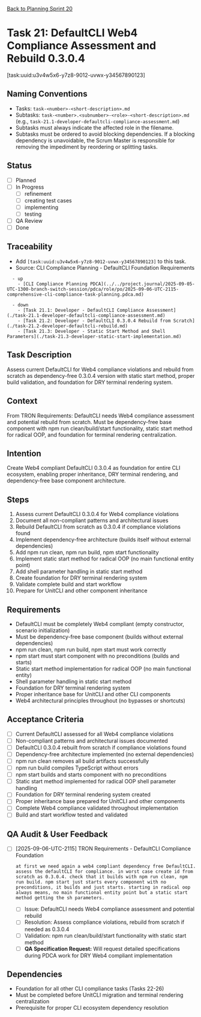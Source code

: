 [Back to Planning Sprint 20](./planning.md)

# Task 21: DefaultCLI Web4 Compliance Assessment and Rebuild 0.3.0.4
[task:uuid:u3v4w5x6-y7z8-9012-uvwx-y34567890123]

## Naming Conventions
- Tasks: `task-<number>-<short-description>.md`
- Subtasks: `task-<number>.<subnumber>-<role>-<short-description>.md` (e.g., `task-21.1-developer-defaultcli-compliance-assessment.md`)
- Subtasks must always indicate the affected role in the filename.
- Subtasks must be ordered to avoid blocking dependencies. If a blocking dependency is unavoidable, the Scrum Master is responsible for removing the impediment by reordering or splitting tasks.

## Status
- [ ] Planned
- [ ] In Progress
  - [ ] refinement
  - [ ] creating test cases
  - [ ] implementing
  - [ ] testing
- [ ] QA Review
- [ ] Done

## Traceability
- Add `[task:uuid:u3v4w5x6-y7z8-9012-uvwx-y34567890123]` to this task.
- Source: CLI Compliance Planning - DefaultCLI Foundation Requirements
```
  - up
    - [CLI Compliance Planning PDCA](../../project.journal/2025-09-05-UTC-1300-branch-switch-session/pdca/role/po/2025-09-06-UTC-2115-comprehensive-cli-compliance-task-planning.pdca.md)
```
```
  - down
    - [Task 21.1: Developer - DefaultCLI Compliance Assessment](./task-21.1-developer-defaultcli-compliance-assessment.md)
    - [Task 21.2: Developer - DefaultCLI 0.3.0.4 Rebuild from Scratch](./task-21.2-developer-defaultcli-rebuild.md)
    - [Task 21.3: Developer - Static Start Method and Shell Parameters](./task-21.3-developer-static-start-implementation.md)
```

## Task Description
Assess current DefaultCLI for Web4 compliance violations and rebuild from scratch as dependency-free 0.3.0.4 version with static start method, proper build validation, and foundation for DRY terminal rendering system.

## Context
From TRON Requirements: DefaultCLI needs Web4 compliance assessment and potential rebuild from scratch. Must be dependency-free base component with npm run clean/build/start functionality, static start method for radical OOP, and foundation for terminal rendering centralization.

## Intention
Create Web4 compliant DefaultCLI 0.3.0.4 as foundation for entire CLI ecosystem, enabling proper inheritance, DRY terminal rendering, and dependency-free base component architecture.

## Steps
1. Assess current DefaultCLI 0.3.0.4 for Web4 compliance violations
2. Document all non-compliant patterns and architectural issues
3. Rebuild DefaultCLI from scratch as 0.3.0.4 if compliance violations found
4. Implement dependency-free architecture (builds itself without external dependencies)
5. Add npm run clean, npm run build, npm start functionality
6. Implement static start method for radical OOP (no main functional entity point)
7. Add shell parameter handling in static start method
8. Create foundation for DRY terminal rendering system
9. Validate complete build and start workflow
10. Prepare for UnitCLI and other component inheritance

## Requirements
- DefaultCLI must be completely Web4 compliant (empty constructor, scenario initialization)
- Must be dependency-free base component (builds without external dependencies)
- npm run clean, npm run build, npm start must work correctly
- npm start must start component with no preconditions (builds and starts)
- Static start method implementation for radical OOP (no main functional entity)
- Shell parameter handling in static start method
- Foundation for DRY terminal rendering system
- Proper inheritance base for UnitCLI and other CLI components
- Web4 architectural principles throughout (no bypasses or shortcuts)

## Acceptance Criteria
- [ ] Current DefaultCLI assessed for all Web4 compliance violations
- [ ] Non-compliant patterns and architectural issues documented
- [ ] DefaultCLI 0.3.0.4 rebuilt from scratch if compliance violations found
- [ ] Dependency-free architecture implemented (no external dependencies)
- [ ] npm run clean removes all build artifacts successfully
- [ ] npm run build compiles TypeScript without errors
- [ ] npm start builds and starts component with no preconditions
- [ ] Static start method implemented for radical OOP shell parameter handling
- [ ] Foundation for DRY terminal rendering system created
- [ ] Proper inheritance base prepared for UnitCLI and other components
- [ ] Complete Web4 compliance validated throughout implementation
- [ ] Build and start workflow tested and validated

## QA Audit & User Feedback
- [ ] [2025-09-06-UTC-2115] TRON Requirements - DefaultCLI Compliance Foundation
  ```quote
  at first we need again a web4 compliant dependency free DefaultCLI. assess the defaultCLI for compliance. in worst case create id from scratch as 0.3.0.4. check that it builds with npm run clean, npm run build. npm start just starts every component with no preconditions, it builds and just starts. starting in radical oop always means, no main functional entity point but a static start method getting the sh parameters.
  ```
  - [ ] Issue: DefaultCLI needs Web4 compliance assessment and potential rebuild
  - [ ] Resolution: Assess compliance violations, rebuild from scratch if needed as 0.3.0.4
  - [ ] Validation: npm run clean/build/start functionality with static start method
  - [ ] **QA Specification Request:** Will request detailed specifications during PDCA work for DRY Web4 compliant implementation

## Dependencies
- Foundation for all other CLI compliance tasks (Tasks 22-26)
- Must be completed before UnitCLI migration and terminal rendering centralization
- Prerequisite for proper CLI ecosystem dependency resolution